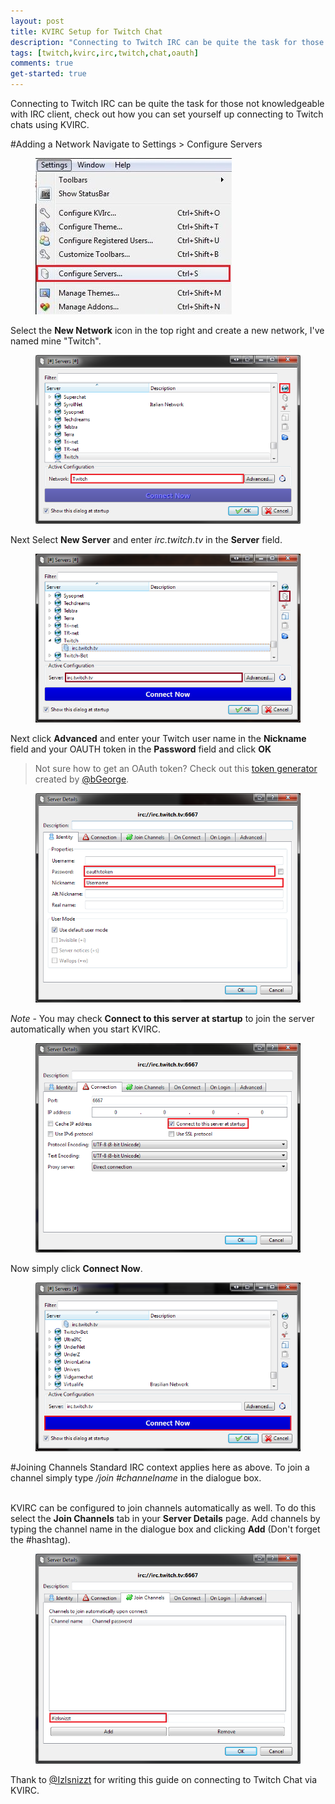 ```yaml
---
layout: post
title: KVIRC Setup for Twitch Chat
description: "Connecting to Twitch IRC can be quite the task for those not knowledgeable with IRC client, check out how you can set yourself up connecting to Twitch chats using KVIRC."
tags: [twitch,kvirc,irc,twitch,chat,oauth]
comments: true
get-started: true
---
```


Connecting to Twitch IRC can be quite the task for those not knowledgeable with IRC client, check out how you can set yourself up connecting to Twitch chats using KVIRC.

#Adding a Network
Navigate to Settings > Configure Servers
 
<figure>
    <a href="/images/kvirc_guide/settings.jpg"><img src="/images/kvirc_guide/settings.jpg"></a>
</figure>
 
Select the **New Network** icon in the top right and create a new network, I've named mine "Twitch".
 
<figure>
    <a href="/images/kvirc_guide/servers.png"><img src="/images/kvirc_guide/servers.png"></a>
</figure>
 
Next Select **New Server** and enter *irc.twitch.tv* in the **Server** field.
 
<figure>
    <a href="/images/kvirc_guide/servers_pt2.png"><img src="/images/kvirc_guide/servers_pt2.png"></a>
</figure>
 
Next click **Advanced** and enter your Twitch user name in the **Nickname** field and your OAUTH token in the **Password** field and click **OK**

>Not sure how to get an OAuth token? Check out this [token generator](http://twitchapps.com/tmi/) created by [@bGeorge](http://www.twitter.com/bgeorge).
 
<figure>
    <a href="/images/kvirc_guide/login.png"><img src="/images/kvirc_guide/login.png"></a>
</figure>
 
*Note* - You may check **Connect to this server at startup** to join the server automatically when you start KVIRC.
 
<figure>
    <a href="/images/kvirc_guide/connection.png"><img src="/images/kvirc_guide/connection.png"></a>
</figure>
 
Now simply click **Connect Now**.
 
<figure>
    <a href="/images/kvirc_guide/servers_pt3.png"><img src="/images/kvirc_guide/servers_pt3.png"></a>
</figure>
 
 
#Joining Channels
Standard IRC context applies here as above.  To join a channel simply type */join #channelname* in the dialogue box.
 
<br>KVIRC can be configured to join channels automatically as well.  To do this select the **Join Channels** tab in your **Server Details** page.  Add channels by typing the channel name in the dialogue box and clicking **Add** (Don't forget the #hashtag).
 
<figure>
    <a href="/images/kvirc_guide/servers_pt4.png"><img src="/images/kvirc_guide/servers_pt4.png"></a>
</figure>

Thank to [@Izlsnizzt](http://www.twitter.com/Izlsnizzt) for writing this guide on connecting to Twitch Chat via KVIRC. 
